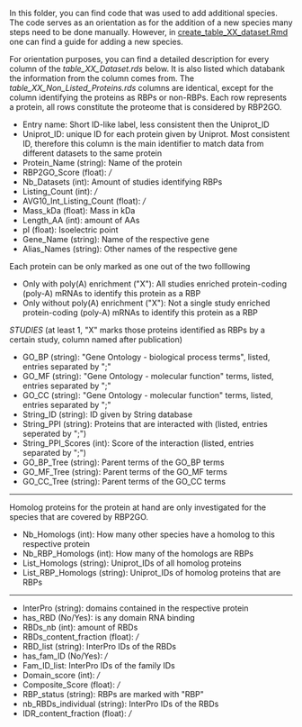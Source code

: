 In this folder, you can find code that was used to add additional species. The code serves as an orientation as for the addition of a new species many steps need to be done manually. However, in [create_table_XX_dataset.Rmd](create_table_XX_dataset.Rmd) one can find a guide for adding a new species.

For orientation purposes, you can find a detailed description for every column of the *table_XX_Dataset.rds* below. It is also listed which databank the information from the column comes from. The *table_XX_Non_Listed_Proteins.rds* columns are identical, except for the column identifying the proteins as RBPs or non-RBPs. Each row represents a protein, all rows constitute the proteome that is considered by RBP2GO.
  - Entry name: Short ID-like label, less consistent then the Uniprot_ID
  - Uniprot_ID: unique ID for each protein given by Uniprot. Most consistent ID, therefore this column is the main identifier to match data from different datasets to the same protein
  - Protein_Name (string): Name of the protein
  - RBP2GO_Score (float): */*
  - Nb_Datasets (int): Amount of studies identifying RBPs
  - Listing_Count (int): */* 
  - AVG10_Int_Listing_Count (float): */* 
  - Mass_kDa (float): Mass in kDa
  - Length_AA (int): amount of AAs
  - pI (float): Isoelectric point
  - Gene_Name (string): Name of the respective gene
  - Alias_Names (string): Other names of the respective gene
  
Each protein can be only marked as one out of the two folllowing
  - Only with poly(A) enrichment ("X"): All studies enriched protein-coding (poly-A) mRNAs to identify this protein as a RBP
  - Only without poly(A) enrichment ("X"): Not a single study enriched protein-coding (poly-A) mRNAs to identify this protein as a RBP
 
  *STUDIES* (at least 1, "X" marks those proteins identified as RBPs by a certain study, column named after publication)
 
  - GO_BP (string): "Gene Ontology - biological process terms", listed, entries separated  by ";" 
  - GO_MF (string): "Gene Ontology - molecular function" terms, listed, entries separated  by ";"
  - GO_CC (string): "Gene Ontology - molecular function" terms, listed, entries separated  by ";"
  - String_ID (string): ID given by String database
  - String_PPI (string): Proteins that are interacted with (listed, entries seperated by ";")
  - String_PPI_Scores (int): Score of the interaction (listed, entries separated  by ";")
  - GO_BP_Tree (string): Parent terms of the GO_BP terms 
  - GO_MF_Tree (string): Parent terms of the GO_MF terms
  - GO_CC_Tree (string): Parent terms of the GO_CC terms 
  
-------------------
Homolog proteins for the protein at hand are only investigated for the species that are covered by RBP2GO.
  - Nb_Homologs (int): How many other species have a homolog to this respective protein
  - Nb_RBP_Homologs (int): How many of the homologs are RBPs
  - List_Homologs (string): Uniprot_IDs of all homolog proteins
  - List_RBP_Homologs (string): Uniprot_IDs of homolog proteins that are RBPs 
-------------------
  
  - InterPro (string): domains contained in the respective protein
  - has_RBD (No/Yes): is any domain RNA binding 
  - RBDs_nb (int): amount of RBDs
  - RBDs_content_fraction (float): */*
  - RBD_list (string): InterPro IDs of the RBDs
  - has_fam_ID (No/Yes): */*
  - Fam_ID_list: InterPro IDs of the family IDs
  - Domain_score (int): */*
  - Composite_Score (float): */*
  - RBP_status (string): RBPs are marked with "RBP"
  - nb_RBDs_individual (string): InterPro IDs of the RBDs
  - IDR_content_fraction (float): */*
  
  
